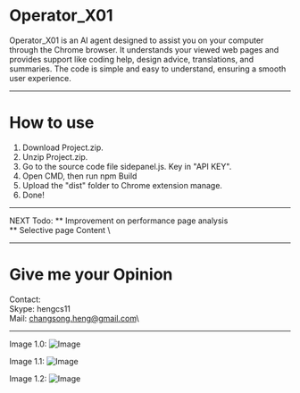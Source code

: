 # Operator_X01
Operator_X01 is an AI agent designed to assist you on your computer through the Chrome browser. It understands your viewed web pages and provides support like coding help, design advice, translations, and summaries. The code is simple and easy to understand, ensuring a smooth user experience.

------------------------------------------------------------------------------------------------------------------------------------------------
# How to use
1. Download Project.zip.
2. Unzip Project.zip.
3. Go to the source code file sidepanel.js. Key in "API KEY".
4. Open CMD, then run npm Build
5. Upload the "dist" folder to Chrome extension manage.
6. Done!

------------------------------------------------------------------------------------------------------------------------------------------------
NEXT Todo:
** Improvement on performance page analysis\
** Selective page Content \

---------------------------------------------------------------------------------------------------------------------------------------------------
# Give me your Opinion
Contact:\
Skype: hengcs11\
Mail: changsong.heng@gmail.com\

-------------------------------------------------------------------------------------------------------------------------------------------------
Image 1.0:
![Image](https://github.com/user-attachments/assets/3d617980-676a-41b3-8488-9e639b338768)



Image 1.1:
![Image](https://github.com/user-attachments/assets/17e4727e-945c-48ff-bb21-1ff040bcec14)



Image 1.2:
![Image](https://github.com/user-attachments/assets/f7bbae24-9d73-4c70-aa45-4fc2a58bcd98)

